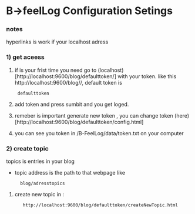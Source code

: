 # B->feelLog Configuration Setings
### notes
hyperlinks is work if your localhost adress
### 1) get aceess 
1. if is your frist time you need go to (localhost)[http://localhost:9600/blog/defaulttoken/] with your token.
like this http://localhost:9600/blog/<Token>/, default token is 

		defaulttoken
2. add token and press sumbit and you get loged.

3. remeber is important generate new token , you can change token (here)[http://localhost:9600/blog/defaulttoken/config.html]

4. you can see you token in /B-FeelLog/data/token.txt on your computer

### 2) create topic
topics is entries in your blog
* topic address is the path to that webpage like
	
		blog/adresstopics
1. create new topic in :

   	      http://localhost:9600/blog/defaulttoken/createNewTopic.html